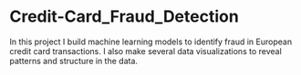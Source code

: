# Credit-Card_Fraud_Detection
In this project I build machine learning models to identify fraud in European credit card transactions. I also make several data visualizations to reveal patterns and structure in the data.
